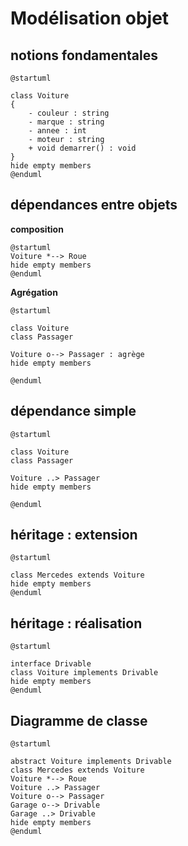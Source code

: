 # Modélisation objet

## notions fondamentales

```plantuml
@startuml

class Voiture 
{
    - couleur : string
    - marque : string
    - annee : int
    - moteur : string
    + void demarrer() : void
}
hide empty members
@enduml
```

## dépendances entre objets

**composition**

```plantuml
@startuml
Voiture *--> Roue
hide empty members
@enduml
```

**Agrégation**

```plantuml
@startuml

class Voiture
class Passager

Voiture o--> Passager : agrège
hide empty members

@enduml
```

## dépendance simple

```plantuml
@startuml

class Voiture
class Passager

Voiture ..> Passager
hide empty members

@enduml
```

## héritage : extension

```plantuml
@startuml

class Mercedes extends Voiture
hide empty members
@enduml
```
## héritage : réalisation

```plantuml
@startuml

interface Drivable
class Voiture implements Drivable
hide empty members
@enduml
```

## Diagramme de classe

```plantuml
@startuml

abstract Voiture implements Drivable
class Mercedes extends Voiture
Voiture *--> Roue
Voiture ..> Passager
Voiture o--> Passager
Garage o--> Drivable
Garage ..> Drivable
hide empty members
@enduml
```